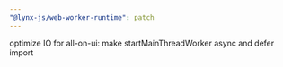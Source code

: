 ```yaml
---
"@lynx-js/web-worker-runtime": patch
---
```


optimize IO for all-on-ui: make startMainThreadWorker async and defer import
